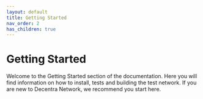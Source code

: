 ```yaml
---
layout: default
title: Getting Started
nav_order: 2
has_children: true
---
```


# Getting Started

Welcome to the Getting Started section of the documentation. Here you will find information on how to install, tests and building the test network. If you are new to Decentra Network, we recommend you start here.